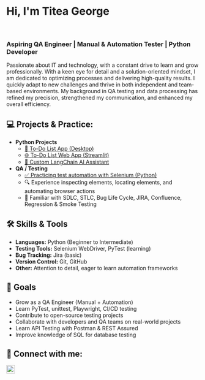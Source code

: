 <h1>Hi, I'm Titea George</h1> <br/><h3><a>Aspiring QA Engineer</a> | <a> Manual & Automation Tester</a> | <a> Python Developer</a></h3>
</h1><a>Passionate about IT and technology, with a constant drive to learn and grow professionally. With a keen eye for detail and a solution-oriented mindset, I am dedicated to optimizing processes and delivering high-quality results. I quickly adapt to new challenges and thrive in both independent and team-based environments. My background in QA testing and data processing has refined my precision, strengthened my communication, and enhanced my overall efficiency.</a></h1>

<h2>💻 Projects & Practice:</h2>

- <b>Python Projects</b>
  - [📝 To-Do List App (Desktop)](https://github.com/TiteaG/newtodolist)
  - [🌐 To-Do List Web App (Streamlit)](https://github.com/TiteaG/todo-webapp)
  - [🤖 Custom LangChain AI Assistant]()
- <b>QA / Testing</b>
  - [✅ Practicing test automation with Selenium (Python)](https://github.com/TiteaG/selenium-webautomation)
  - 🔍 Experience inspecting elements, locating elements, and automating browser actions
  - 🐞 Familiar with SDLC, STLC, Bug Life Cycle, JIRA, Confluence, Regression & Smoke Testing


<h2>🛠️ Skills & Tools</h2>

- <b>Languages:</b> Python (Beginner to Intermediate)
- <b>Testing Tools:</b> Selenium WebDriver, PyTest (learning)
- <b>Bug Tracking:</b> Jira (basic)
- <b>Version Control:</b> Git, GitHub
- <b>Other:</b> Attention to detail, eager to learn automation frameworks

<h2>📌 Goals</h2>

- Grow as a QA Engineer (Manual + Automation)
- Learn PyTest, unittest, Playwright, CI/CD testing
- Contribute to open-source testing projects
- Collaborate with developers and QA teams on real-world projects
- Learn API Testing with Postman & REST Assured
- Improve knowledge of SQL for database testing

<h2> 🤳 Connect with me:</h2>

[<img align="left" alt="JoshMadakor | LinkedIn" width="22px" src="https://cdn.jsdelivr.net/npm/simple-icons@v3/icons/linkedin.svg" />][linkedin]

[linkedin]: https://www.linkedin.com/in/titea-george-6b47941b8/
<!--
**TiteaG/TiteaG** is a ✨ _special_ ✨ repository because its `README.md` (this file) appears on your GitHub profile.

Here are some ideas to get you started:

- 🔭 I’m currently working on ...
- 🌱 I’m currently learning ...
- 👯 I’m looking to collaborate on ...
- 🤔 I’m looking for help with ...
- 💬 Ask me about ...
- 📫 How to reach me: ...
- 😄 Pronouns: ...
- ⚡ Fun fact: ...
-->

